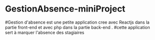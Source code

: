 # GestionAbsence-miniProject
#Gestion d'absence est une petite application cree avec Reactjs dans la partie front-end et avec php dans la partie back-end .
#cette application sert à marquer l'absence des stagiaires
